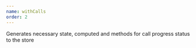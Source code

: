 ```yaml
---
name: withCalls
order: 2
---
```



Generates necessary state, computed and methods for call progress status to the store
